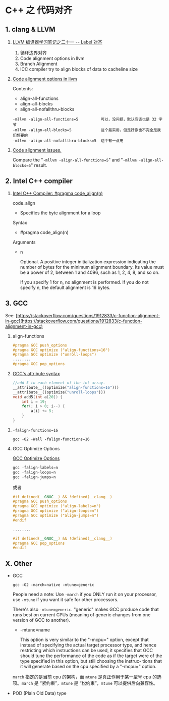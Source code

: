 # C++ 之 代码对齐

## 1. clang & LLVM

1. [LLVM 编译器学习笔记之二十一 -- Label 对齐](https://blog.csdn.net/zhongyunde/article/details/117751859)

    1. 循环边界对齐
    2. Code alignment options in llvm
    3. Branch Alignment
    4. ICC compiler try to align blocks of data to cacheline size

2. [Code alignment options in llvm](https://easyperf.net/blog/2018/01/25/Code_alignment_options_in_llvm)

    Contents:

    * align-all-functions
    * align-all-blocks
    * align-all-nofallthru-blocks

    ```shell
    -mllvm -align-all-functions=5          可以，没问题，默认应该也是 32 字节
    -mllvm -align-all-blocks=5             这个最实用，但是好像也不完全是我们想要的
    -mllvm -align-all-nofallthru-blocks=5  这个有一点用
    ```

3. [Code alignment issues.](https://easyperf.net/blog/2018/01/18/Code_alignment_issues)

    Compare the "`-mllvm -align-all-functions=5`" and "`-mllvm -align-all-blocks=5`" result.

## 2. Intel C++ compiler

1. [Intel C++ Compiler: #pragma code_align(n)](https://www.intel.com/content/www/us/en/develop/documentation/cpp-compiler-developer-guide-and-reference/top/compiler-reference/pragmas/intel-specific-pragma-reference/code-align-1.html)

    code_align

    * Specifies the byte alignment for a loop

    Syntax

    * #pragma code_align(n)

    Arguments

    * n

        Optional. A positive integer initialization expression indicating the number of bytes for the minimum alignment boundary. Its value must be a power of 2, between 1 and 4096, such as 1, 2, 4, 8, and so on.

        If you specify 1 for n, no alignment is performed. If you do not specify n, the default alignment is 16 bytes.

## 3. GCC

See: [https://stackoverflow.com/questions/1912833/c-function-alignment-in-gcc](https://stackoverflow.com/questions/1912833/c-function-alignment-in-gcc)

1. align-functions

    ```cpp
    #pragma GCC push_options
    #pragma GCC optimize ("align-functions=16")
    #pragma GCC optimize ("unroll-loops")
    ........
    #pragma GCC pop_options
    ```

2. [GCC's attribute syntax](http://gcc.gnu.org/onlinedocs/gcc/Attribute-Syntax.html)

    ```cpp
    //add 5 to each element of the int array.
    __attribute__((optimize("align-functions=16")))
    __attribute__((optimize("unroll-loops")))
    void add5(int a[20]) {
        int i = 19;
        for(; i > 0; i--) {
            a[i] += 5;
        }
    }
    ```

3. `-falign-functions=16`

    ```shell
    gcc -O2 -Wall -falign-functions=16
    ```

4. GCC Optimize Options

    [GCC Optimize Options](https://gcc.gnu.org/onlinedocs/gcc/Optimize-Options.html#Optimize-Options)

    ```cpp
    gcc -falign-labels=n
    gcc -falign-loops=n
    gcc -falign-jumps=n
    ```

    或者

    ```cpp
    #if defined(__GNUC__) && !defined(__clang__)
    #pragma GCC push_options
    #pragma GCC optimize ("align-labels=n")
    #pragma GCC optimize ("align-loops=n")
    #pragma GCC optimize ("align-jumps=n")
    #endif

    ........

    #if defined(__GNUC__) && !defined(__clang__)
    #pragma GCC pop_options
    #endif
    ```

## X. Other

* GCC

    ```shell
    gcc -O2 -march=native -mtune=generic
    ```

    People need a note: Use `-march` if you ONLY run it on your processor, use `-mtune` if you want it safe for other processors.

    There's also `-mtune=generic`. "generic" makes GCC produce code that runs best on current CPUs (meaning of generic changes from one version of GCC to another).

  * -mtune=name

      This option is very similar to the "-mcpu=" option, except that
      instead of specifying the actual target processor type, and hence
      restricting which instructions can be used, it specifies that GCC
      should tune the performance of the code as if the target were of
      the type specified in this option, but still choosing the instruc-
      tions that it will generate based on the cpu specified by a "-mcpu="
      option.

  `march` 指定的是当前 cpu 的架构，而 `mtune` 是真正作用于某一型号 cpu 的选项。`march` 是 “紧约束”，`mtune` 是 “松约束”，`mtune` 可以提供后向兼容性。

* POD (Plain Old Data) type

